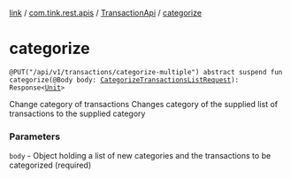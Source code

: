 [link](../../index.md) / [com.tink.rest.apis](../index.md) / [TransactionApi](index.md) / [categorize](./categorize.md)

# categorize

`@PUT("/api/v1/transactions/categorize-multiple") abstract suspend fun categorize(@Body body: `[`CategorizeTransactionsListRequest`](../../com.tink.rest.models/-categorize-transactions-list-request/index.md)`): Response<`[`Unit`](https://kotlinlang.org/api/latest/jvm/stdlib/kotlin/-unit/index.html)`>`

Change category of transactions
Changes category of the supplied list of transactions to the supplied category

### Parameters

`body` - Object holding a list of new categories and the transactions to be categorized (required)